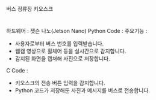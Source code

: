 버스 정류장 키오스크
#
하드웨어 : 젯슨 나노(Jetson Nano)
Python Code :
주요기능 :
 - 사용자로부터 버스 번호를 입력받습니다.
 - 웹캠 영상으로 휠체어 등을 실시간으로 감지합니다.
 - 감지된 화면을 캡쳐해 사진으로 저장합니다.

C Code :
 - 키오스크의 전송 버튼 입력을 감지합니다.
 - Python 코드가 저장해둔 사진과 메시지를 버스로 전송합니다.
